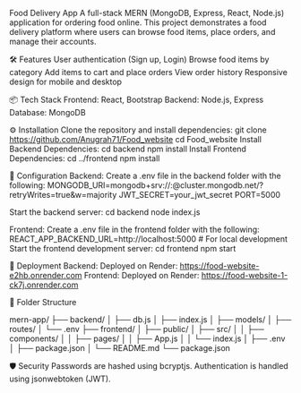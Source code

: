 Food Delivery App
A full-stack MERN (MongoDB, Express, React, Node.js) application for ordering food online. This project demonstrates a food delivery platform where users can browse food items, place orders, and manage their accounts.


🛠 Features
User authentication (Sign up, Login)
Browse food items by category
Add items to cart and place orders
View order history
Responsive design for mobile and desktop


📦 Tech Stack
Frontend: React, Bootstrap 
Backend: Node.js, Express
Database: MongoDB


⚙️ Installation
Clone the repository and install dependencies:
git clone https://github.com/Anugrah71/Food_website
cd Food_website
Install Backend Dependencies:
cd backend
npm install
Install Frontend Dependencies:
cd ../frontend
npm install


🔧 Configuration
Backend:
Create a .env file in the backend folder with the following:
MONGODB_URI=mongodb+srv://<username>:<password>@cluster.mongodb.net/<dbname>?retryWrites=true&w=majority
JWT_SECRET=your_jwt_secret
PORT=5000

Start the backend server:
cd backend
node index.js

Frontend:
Create a .env file in the frontend folder with the following:
REACT_APP_BACKEND_URL=http://localhost:5000 # For local development
Start the frontend development server:
cd frontend
npm start


🚀 Deployment
Backend:
Deployed on Render: https://food-website-e2hb.onrender.com
Frontend:
Deployed on Render: https://food-website-1-ck7j.onrender.com

📂 Folder Structure

mern-app/
├── backend/
│   ├── db.js
│   ├── index.js
│   ├── models/
│   ├── routes/
│   └── .env
├── frontend/
│   ├── public/
│   ├── src/
│   │   ├── components/
│   │   ├── pages/
│   │   ├── App.js
│   │   └── index.js
│   ├── .env
│   ├── package.json
│   └── README.md
└── package.json

🛡️ Security
Passwords are hashed using bcryptjs.
Authentication is handled using jsonwebtoken (JWT).
